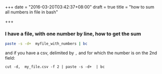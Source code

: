 +++
date = "2016-03-20T03:42:37+08:00"
draft = true
title = "how to sum all numbers in file in bash"

+++

### I have a file, with one number by line, how to get the sum

```bash
paste -s -d+  myfile_with_numbers | bc 
```

and if you have a csv, delimited by `,` and for which the number is on
the 2nd field:

```
cut -d,  my_file.csv -f 2 | paste -s -d+  | bc 
```

<!--more-->

